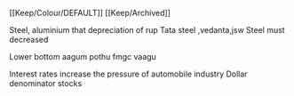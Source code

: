 [[Keep/Colour/DEFAULT]] [[Keep/Archived]] 

Steel, aluminium that depreciation of rup 
Tata steel ,vedanta,jsw Steel must decreased


Lower bottom aagum pothu fmgc vaagu

Interest rates increase the pressure of automobile industry 
Dollar denominator stocks
